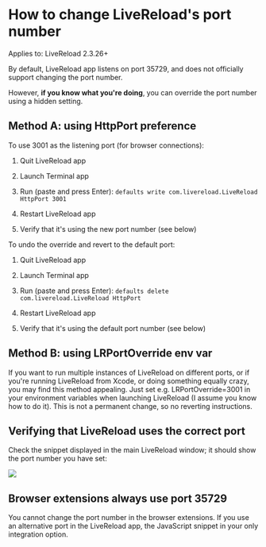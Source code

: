 # How to change LiveReload's port number

Applies to: LiveReload 2.3.26+

By default, LiveReload app listens on port 35729, and does not officially support changing the port number.

However, **if you know what you're doing**, you can override the port number using a hidden setting.

## Method A: using HttpPort preference

To use 3001 as the listening port (for browser connections):

1.  Quit LiveReload app

2.  Launch Terminal app

3.  Run (paste and press Enter): `defaults write com.livereload.LiveReload HttpPort 3001`

4.  Restart LiveReload app

5.  Verify that it's using the new port number (see below)

To undo the override and revert to the default port:

1.  Quit LiveReload app

2.  Launch Terminal app

3.  Run (paste and press Enter): `defaults delete com.livereload.LiveReload HttpPort`

4.  Restart LiveReload app

5.  Verify that it's using the default port number (see below)

## Method B: using LRPortOverride env var

If you want to run multiple instances of LiveReload on different ports, or if you're running LiveReload from Xcode, or doing something equally crazy, you may find this method appealing. Just set e.g. LRPortOverride=3001 in your environment variables when launching LiveReload (I assume you know how to do it). This is not a permanent change, so no reverting instructions.

## Verifying that LiveReload uses the correct port

Check the snippet displayed in the main LiveReload window; it should show the port number you have set:

![](http://assets.livereload.com/docs/LiveReload-port-override-in-snippets.png)

## Browser extensions always use port 35729

You cannot change the port number in the browser extensions. If you use an alternative port in the LiveReload app, the JavaScript snippet in your only integration option.
